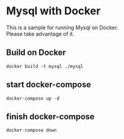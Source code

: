 # Mysql with Docker
This is a sample for running Mysql on Docker.<br>
Please take advantage of it.


## Build on Docker
```
docker build -t mysql ./mysql
```

## start docker-compose
```
docker-compose up -d
```

## finish docker-compose
```
docker-compose down
```

